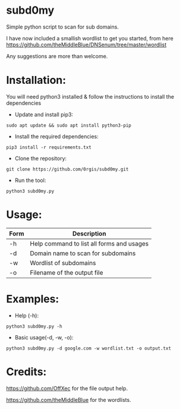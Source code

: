 # subd0my

Simple python script to scan for sub domains.

I have now included a smallish wordlist to get you started, from here https://github.com/theMiddleBlue/DNSenum/tree/master/wordlist

Any suggestions are more than welcome.


# Installation:
You will need python3 installed & follow the instructions to install the dependencies

- Update and install pip3:
```shell
sudo apt update && sudo apt install python3-pip
```

- Install the required dependencies:
```shell
pip3 install -r requirements.txt
```

- Clone the repository:
```
git clone https://github.com/0rgis/subd0my.git
```

- Run the tool:
```
python3 subd0my.py
```


# Usage:

Form          | Description   
------------- | -------------
-h            | Help command to list all forms and usages
-d            | Domain name to scan for subdomains
-w            | Wordlist of subdomains
-o            | Filename of the output file


# Examples: 

- Help (-h):
```
python3 subd0my.py -h
```

- Basic usage(-d, -w, -o):
```
python3 subd0my.py -d google.com -w wordlist.txt -o output.txt
```


# Credits:
https://github.com/OffXec for the file output help.

https://github.com/theMiddleBlue for the wordlists.
